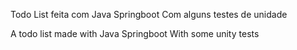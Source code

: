 Todo List feita com Java Springboot
Com alguns testes de unidade

A todo list made with Java Springboot
With some unity tests
